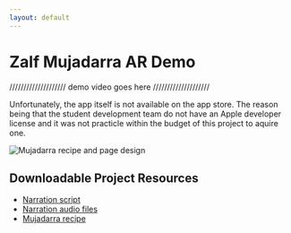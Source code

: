 ```yaml
--- 
layout: default
---
```


# Zalf Mujadarra AR Demo

////////////////////
demo video goes here
////////////////////

Unfortunately, the app itself is not available on the app store. The reason being that the 
student development team do not have an Apple developer license and it was not practicle 
within the budget of this project to aquire one.

![Mujadarra recipe and page design](downloads/mujadarra-recipe.jpg)

## Downloadable Project Resources

- [Narration script](downloads/mujadarra-script.pdf)
- [Narration audio files](downloads/mujadarra-narration-audio.tar.gz)
- [Mujadarra recipe](downloads/mujadarra-recipe.jpg)
